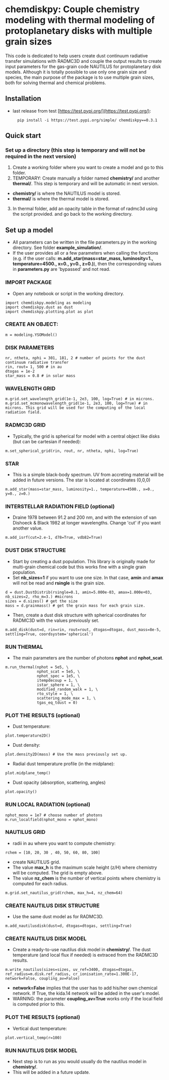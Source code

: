 # chemdiskpy: Couple chemistry modeling with thermal modeling of protoplanetary disks with multiple grain sizes


This code is dedicated to help users create dust continuum radiative transfer simulations with RADMC3D and couple the output results to create input parameters for the gas-grain code NAUTILUS for protoplanetary disk models.
Although it is totally possible to use only one grain size and species, the main purpose of the package is to use multiple grain sizes, both for solving thermal and chemical problems.


## Installation

- last release from test [https://test.pypi.org/](https://test.pypi.org/):

        pip install -i https://test.pypi.org/simple/ chemdiskpy==0.3.1


## Quick start

### Set up a directory (this step is temporary and will not be required in the next version)
1. Create a working folder where you want to create a model and go to this folder.
2. TEMPORARY: Create manually a folder named **chemistry/** and another **thermal/**. This step is temporary and will be automatic in next version.
- **chemistry/** is where the NAUTILUS model is stored.
- **thermal/** is where the thermal model is stored.
3. In thermal folder, add an opacity table in the format of radmc3d using the script provided. and go back to the working directory.

## Set up a model
- All parameters can be written in the file parameters.py in the working directory. See folder **example_simulation/**. 
- If the user provides all or a few parameters when calling the functions (e.g. if the user calls: **m.add_star(mass=star_mass, luminosity=1., temperature=4500., x=0., y=0., z=0.)**), then the corresponding values in **parameters.py** are 'bypassed' and not read.

### IMPORT PACKAGE
- Open any notebook or script in the working directory.

```
import chemdiskpy.modeling as modeling
import chemdiskpy.dust as dust
import chemdiskpy.plotting.plot as plot
```

### CREATE AN OBJECT:
```
m = modeling.YSOModel() 
```

### DISK PARAMETERS
```
nr, ntheta, nphi = 301, 181, 2 # number of points for the dust continuum radiative transfer
rin, rout= 1, 500 # in au
dtogas = 1e-2
star_mass = 0.8 # in solar mass 
```

### WAVELENGTH GRID
```
m.grid.set_wavelength_grid(1e-1, 2e3, 100, log=True) # in microns.
m.grid.set_mcmonowavelength_grid(1e-1, 2e3, 100, log=True) # in microns. This grid will be used for the computing of the local radiation field.
```

### RADMC3D GRID
- Typically, the grid is spherical for model with a central object like disks (but can be cartesian if needed):

```
m.set_spherical_grid(rin, rout, nr, ntheta, nphi, log=True)
```

### STAR
- This is a simple black-body spectrum. UV from accreting material will be added in future versions. The star is located at coordinates (0,0,0)
```
m.add_star(mass=star_mass, luminosity=1., temperature=4500., x=0., y=0., z=0.)
```

### INTERSTELLAR RADIATION FIELD (optional)
- Draine 1978 between 91.2 and 200 nm, and with the extension of van Dishoeck & Black 1982 at longer wavelengths. Change 'cut' if you want another value.
```
m.add_isrf(cut=2.e-1, d78=True, vdb82=True)
```

### DUST DISK STRUCTURE
- Start by creating a dust population. This library is originally made for multi-grain chemical code but this works fine with a single grain population.
- Set **nb_sizes=1** if you want to use one size. In that case, **amin** and **amax** will not be read and **rsingle** is the grain size.
```
d = dust.DustDistrib(rsingle=0.1, amin=5.000e-03, amax=1.000e+03, nb_sizes=2, rho_m=3.) #microns
sizes = d.sizes() # get the size 
mass = d.grainmass() # get the grain mass for each grain size. 
```

- Then, create a dust disk structure with spherical coordinates for RADMC3D with the values previously set. 
```
m.add_disk(dust=d, rin=rin, rout=rout, dtogas=dtogas, dust_mass=8e-5, settling=True, coordsystem='spherical')
```

### RUN THERMAL
- The main parameters are the number of photons **nphot** and **nphot_scat**. 
```
m.run_thermal(nphot = 5e5, \
              nphot_scat = 5e5, \
              nphot_spec = 1e5, \
              itempdecoup = 1, \
              istar_sphere = 1, \
              modified_random_walk = 1, \
              rto_style = 1, \
              scattering_mode_max = 1, \
              tgas_eq_tdust = 0)
```

### PLOT THE RESULTS (optional)
- Dust temperature:
```
plot.temperature2D() 
```

- Dust density:
```
plot.density2D(mass) # Use the mass previously set up. 
```

- Radial dust temperature profile (in the midplane):
```
plot.midplane_temp() 
```

- Dust opacity (absorption, scattering, angles)
```
plot.opacity() 
```

### RUN LOCAL RADIATION (optional)
```
nphot_mono = 1e7 # choose number of photons
m.run_localfield(nphot_mono = nphot_mono)
```

### NAUTILUS GRID
- radii in au where you want to compute chemistry:
```
rchem = [10, 20, 30 , 40, 50, 60, 80, 100] 
```
- create NAUTILUS grid. 
- The value **max_h** is the maximum scale height (z/H) where chemistry will be computed. The grid is empty above. 
- The value **nz_chem** is the number of vertical points where chemistry is computed for each radius.
```  
m.grid.set_nautilus_grid(rchem, max_h=4, nz_chem=64)
```

### CREATE NAUTILUS DISK STRUCTURE
- Use the same dust model as for RADMC3D.
```
m.add_nautilusdisk(dust=d, dtogas=dtogas, settling=True)
```

### CREATE NAUTILUS DISK MODEL
- Create a ready-to-use nautilus disk model in **chemistry/**. The dust temperature (and local flux if needed) is extraced from the RADMC3D results.
```
m.write_nautilus(sizes=sizes, uv_ref=3400, dtogas=dtogas, ref_radius=m.disk.ref_radius, cr_ionisation_rate=1.300E-17, network=False, coupling_av=False)
```

- **network=False** implies that the user has to add his/her own chemical network. If True, the kida.14 network will be added in the user's model.
- WARNING: the parameter **coupling_av=True** works only if the local field is computed prior to this.

### PLOT THE RESULTS (optional)
- Vertical dust temperature:
```
plot.vertical_temp(r=100) 
```

### RUN NAUTILUS DISK MODEL
- Next step is to run as you would usually do the nautilus model in **chemistry/**.
- This will be added in a future update.